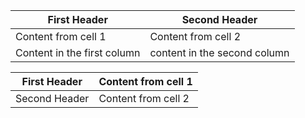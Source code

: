 First Header | Second Header 
-------------|---------------
Content from cell 1 | Content from cell 2
Content in the first column | content in the second column

First Header | Content from cell 1 
-------------|-----------------------
Second Header | Content from cell 2
